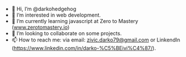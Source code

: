 - 👋 Hi, I’m @darkohedgehog
- 👀 I’m interested in web development.
- 🌱 I’m currently learning javascript at Zero to Mastery (www.zerotomastery.io)
- 💞️ I’m looking to collaborate on some projects.
- 📫 How to reach me: via email: zivic.darko79@gmail.com or LinkendIn (https://www.linkedin.com/in/darko-%C5%BEivi%C4%87/).

<!---
darkohedgehog/darkohedgehog is a ✨ special ✨ repository because its `README.md` (this file) appears on your GitHub profile.
You can click the Preview link to take a look at your changes.
--->
